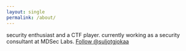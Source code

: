 ```yaml
---
layout: single
permalink: /about/
---
```

security enthusiast and a CTF player. currently working as a security consultant at MDSec Labs.
<a href="https://twitter.com/suljotgjokaa?ref_src=twsrc%5Etfw" class="twitter-follow-button" data-size="large" data-lang="en" data-show-count="false">Follow @suljotgjokaa</a>
<script async src="https://platform.twitter.com/widgets.js" charset="utf-8"></script>
